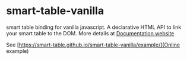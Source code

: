 # smart-table-vanilla
smart table binding for vanilla javascript. A declarative HTML API to link your smart table to the DOM. 
More details at [Documentation website]('#')

See [https://smart-table.github.io/smart-table-vanilla/example/](Online example)
